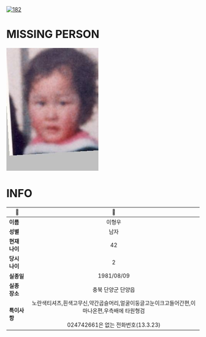 [![182](https://img.shields.io/badge/%EC%8B%A4%EC%A2%85%EC%8B%A0%EA%B3%A0%EB%8A%94%20%EA%B5%AD%EB%B2%88%EC%97%86%EC%9D%B4-182-blue)](http://safe182.go.kr/index.do)

# MISSING PERSON

<img src="./missing_person.jpg">

# INFO

|🔑|💎|
|--|:--:|
|**이름**|이형우|
|**성별**|남자|
|**현재 나이**|42|
|**당시 나이**|2|
|**실종일**|1981/08/09|
|**실종 장소**|충북 단양군 단양읍 |
|**특이사항**|노란색티셔츠,흰색고무신,약간곱슬머리,얼굴이둥글고눈이크고들어간편,이마나온편,우측배에 타원형검</br></br>024742661은 없는 전화번호(13.3.23)|
